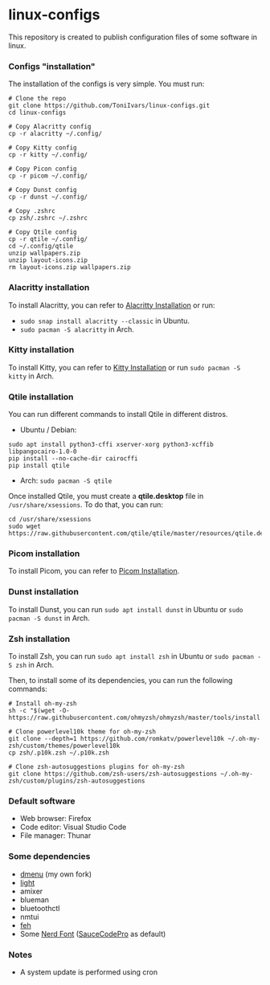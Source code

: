 # linux-configs
This repository is created to publish configuration files of some software in linux.

### Configs "installation"

The installation of the configs is very simple. You must run:
```
# Clone the repo
git clone https://github.com/ToniIvars/linux-configs.git
cd linux-configs

# Copy Alacritty config
cp -r alacritty ~/.config/

# Copy Kitty config
cp -r kitty ~/.config/

# Copy Picon config
cp -r picom ~/.config/

# Copy Dunst config
cp -r dunst ~/.config/

# Copy .zshrc
cp zsh/.zshrc ~/.zshrc

# Copy Qtile config
cp -r qtile ~/.config/
cd ~/.config/qtile
unzip wallpapers.zip
unzip layout-icons.zip
rm layout-icons.zip wallpapers.zip
```
### Alacritty installation
To install Alacritty, you can refer to [Alacritty Installation](https://github.com/alacritty/alacritty/blob/master/INSTALL.md) or run:
- `sudo snap install alacritty --classic` in Ubuntu.
- `sudo pacman -S alacritty` in Arch.

### Kitty installation
To install Kitty, you can refer to [Kitty Installation](https://sw.kovidgoyal.net/kitty/binary/) or run `sudo pacman -S kitty` in Arch.

### Qtile installation
You can run different commands to install Qtile in different distros.
- Ubuntu / Debian:
```
sudo apt install python3-cffi xserver-xorg python3-xcffib libpangocairo-1.0-0
pip install --no-cache-dir cairocffi
pip install qtile
```
- Arch: `sudo pacman -S qtile`

Once installed Qtile, you must create a **qtile.desktop** file in `/usr/share/xsessions`. To do that, you can run:
```
cd /usr/share/xsessions
sudo wget https://raw.githubusercontent.com/qtile/qtile/master/resources/qtile.desktop
```

### Picom installation
To install Picom, you can refer to [Picom Installation](https://github.com/yshui/picom#build).

### Dunst installation
To install Dunst, you can run `sudo apt install dunst` in Ubuntu or `sudo pacman -S dunst` in Arch.

### Zsh installation
To install Zsh, you can run `sudo apt install zsh` in Ubuntu or `sudo pacman -S zsh` in Arch.

Then, to install some of its dependencies, you can run the following commands: 
```
# Install oh-my-zsh
sh -c "$(wget -O- https://raw.githubusercontent.com/ohmyzsh/ohmyzsh/master/tools/install.sh)"

# Clone powerlevel10k theme for oh-my-zsh
git clone --depth=1 https://github.com/romkatv/powerlevel10k ~/.oh-my-zsh/custom/themes/powerlevel10k
cp zsh/.p10k.zsh ~/.p10k.zsh

# Clone zsh-autosuggestions plugins for oh-my-zsh
git clone https://github.com/zsh-users/zsh-autosuggestions ~/.oh-my-zsh/custom/plugins/zsh-autosuggestions
```

### Default software
- Web browser: Firefox
- Code editor: Visual Studio Code
- File manager: Thunar

### Some dependencies
- [dmenu](https://github.com/ToniIvars/dmenu) (my own fork)
- [light](https://github.com/haikarainen/light#installation)
- amixer
- blueman
- bluetoothctl
- nmtui
- [feh](https://feh.finalrewind.org/)
- Some [Nerd Font](https://www.nerdfonts.com/font-downloads) ([SauceCodePro](https://github.com/ryanoasis/nerd-fonts/releases/download/v2.1.0/SourceCodePro.zip) as default)

### Notes
- A system update is performed using cron
